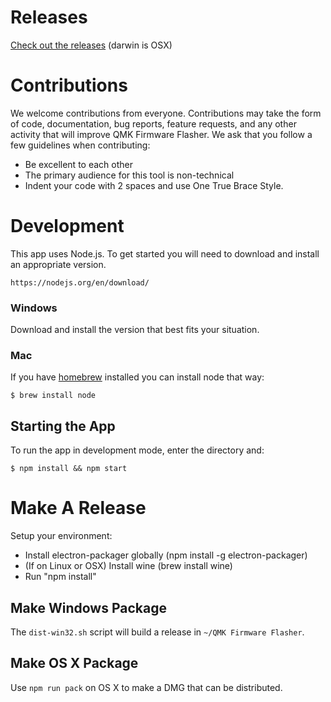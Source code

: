 # Releases

[Check out the releases](https://github.com/jackhumbert/qmk_firmware_flasher/releases/) (darwin is OSX)

# Contributions

We welcome contributions from everyone. Contributions may take the form of
code, documentation, bug reports, feature requests, and any other activity
that will improve QMK Firmware Flasher. We ask that you follow a few 
guidelines when contributing:

* Be excellent to each other
* The primary audience for this tool is non-technical
* Indent your code with 2 spaces and use One True Brace Style.

# Development

This app uses Node.js. To get started you will need to download and install
an appropriate version.

    https://nodejs.org/en/download/

### Windows

Download and install the version that best fits your situation.

### Mac

If you have [homebrew](http://brew.sh) installed you can install node
that way:

    $ brew install node

## Starting the App

To run the app in development mode, enter the directory and:

    $ npm install && npm start

# Make A Release

Setup your environment:

* Install electron-packager globally (npm install -g electron-packager)
* (If on Linux or OSX) Install wine (brew install wine)
* Run "npm install"

## Make Windows Package

The `dist-win32.sh` script will build a release in `~/QMK Firmware Flasher`.

## Make OS X Package

Use `npm run pack` on OS X to make a DMG that can be distributed.
